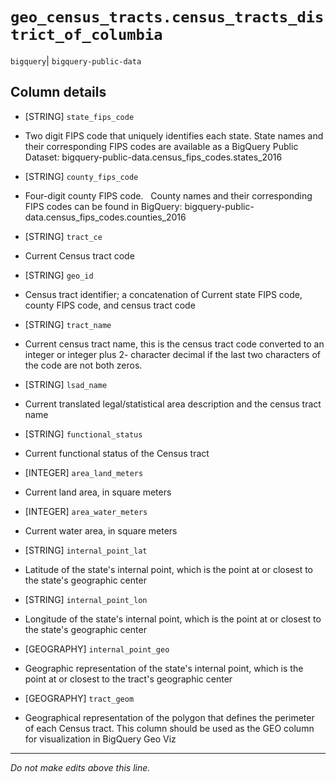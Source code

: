 # `geo_census_tracts.census_tracts_district_of_columbia`
`bigquery`| `bigquery-public-data`

## Column details
* [STRING]    `state_fips_code`
 - Two digit FIPS code that uniquely identifies each state. State names and their corresponding FIPS codes are available as a BigQuery Public Dataset: bigquery-public-data.census_fips_codes.states_2016
* [STRING]    `county_fips_code`
 - Four-digit county FIPS code.   County names and their corresponding FIPS codes can be found in BigQuery: bigquery-public-data.census_fips_codes.counties_2016
* [STRING]    `tract_ce`
 - Current Census tract code
* [STRING]    `geo_id`
 - Census tract identifier; a concatenation of Current state FIPS code, county FIPS code, and census tract code
* [STRING]    `tract_name`
 - Current census tract name, this is the census tract code converted to an integer or integer plus 2- character decimal if the last two characters of the code are not both zeros.
* [STRING]    `lsad_name`
 - Current translated legal/statistical area description and the census tract name
* [STRING]    `functional_status`
 - Current functional status of the Census tract
* [INTEGER]   `area_land_meters`
 - Current land area, in square meters
* [INTEGER]   `area_water_meters`
 - Current water area, in square meters
* [STRING]    `internal_point_lat`
 - Latitude of the state's internal point, which is the point at or closest to the state's geographic center
* [STRING]    `internal_point_lon`
 - Longitude of the state's internal point, which is the point at or closest to the state's geographic center
* [GEOGRAPHY] `internal_point_geo`
 - Geographic representation of the state's internal point, which is the point at or closest to the tract's geographic center
* [GEOGRAPHY] `tract_geom`
 - Geographical representation of the polygon that defines the perimeter of each Census tract. This column should be used as the GEO column for visualization in BigQuery Geo Viz

-------------------------------------------------------------------------------
*Do not make edits above this line.*
